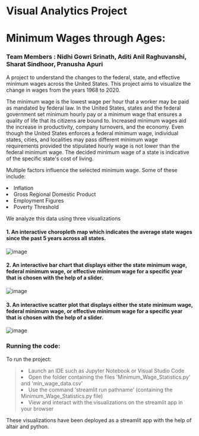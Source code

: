 # Visual Analytics Project
# **Minimum Wages through Ages:**
### Team Members : Nidhi Gowri Srinath, Aditi Anil Raghuvanshi, Sharat Sindhoor, Pranusha Apuri
A project to understand the changes to the federal, state, and effective minimum wages across the United States. This project aims to visualize the change in wages from the years 1968 to 2020.

The minimum wage is the lowest wage per hour that a worker may be paid as mandated by federal law. In the United States, states and the federal government set minimum hourly pay or a minimum wage that ensures a  quality of life that its citizens are bound to. Increased minimum wages aid the increase in productivity, company turnovers, and the economy. Even though the United States enforces a federal minimum wage, individual states, cities, and localities may pass different minimum wage requirements provided the stipulated hourly wage is not lower than the federal minimum wage. The decided minimum wage of a state is indicative of the specific state's cost of living. 

Multiple factors influence the selected minimum wage. Some of these include:
<li> Inflation
<li> Gross Regional Domestic Product
<li> Employment Figures
<li> Poverty Threshold

We analyze this data using three visualizations
#### 1. An interactive choropleth map which indicates the average state wages since the past 5 years across all states. 
![image](https://i.imgur.com/Gk4FiSB.png)

#### 2. An interactive bar chart that displays either the state minimum wage, federal minimum wage, or effective minimum wage for a specific year that is chosen with the help of a slider. 
![image](https://i.imgur.com/cq8xxaY.png)

#### 3. An interactive scatter plot that displays either the state minimum wage, federal minimum wage, or effective minimum wage for a specific year that is chosen with the help of a slider. 
![image](https://i.imgur.com/bQCTsC2.png)
  
### Running the code:
  To run the project:
  > <li> Launch an IDE such as Jupyter Notebook or Visual Studio Code </li>
  > <li> Open the folder containing the files 'Minimum_Wage_Statistics.py' and 'min_wage_data.csv' </li>
  > <li> Use the command 'streamlit run pathname' (containing the Minimum_Wage_Statistics.py file) </li>
  > <li> View and interact with the visualizations on the streamlit app in your browser </li>

These visualizations have been deployed as a streamlit app with the help of altair and python.
  
  




